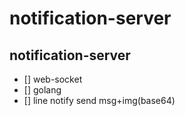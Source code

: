 # notification-server
 ## notification-server 
 - [] web-socket
 - [] golang
 - [] line notify send msg+img(base64)
